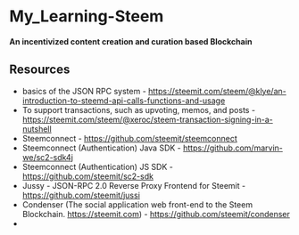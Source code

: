 # My_Learning-Steem
#### An incentivized content creation and curation based Blockchain

## Resources
* basics of the JSON RPC system - https://steemit.com/steem/@klye/an-introduction-to-steemd-api-calls-functions-and-usage
* To support transactions, such as upvoting, memos, and posts - https://steemit.com/steem/@xeroc/steem-transaction-signing-in-a-nutshell
* Steemconnect - https://github.com/steemit/steemconnect
* Steemconnect (Authentication) Java SDK - https://github.com/marvin-we/sc2-sdk4j
* Steemconnect (Authentication) JS SDK - https://github.com/steemit/sc2-sdk
* Jussy - JSON-RPC 2.0 Reverse Proxy Frontend for Steemit - https://github.com/steemit/jussi
* Condenser (The social application web front-end to the Steem Blockchain. https://steemit.com) - https://github.com/steemit/condenser
* 
